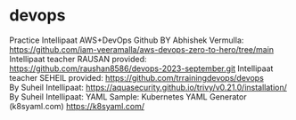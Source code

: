 # devops
Practice Intellipaat
AWS+DevOps Github BY Abhishek Vermulla: https://github.com/iam-veeramalla/aws-devops-zero-to-hero/tree/main
Intellipaat teacher RAUSAN provided: https://github.com/raushan8586/devops-2023-september.git
Intellipaat teacher SEHEIL provided: https://github.com/trrainingdevops/devops      
 By Suheil Intellipaat:   https://aquasecurity.github.io/trivy/v0.21.0/installation/
 By Suheil Intellipaat:   YAML Sample: Kubernetes YAML Generator (k8syaml.com)   https://k8syaml.com/
